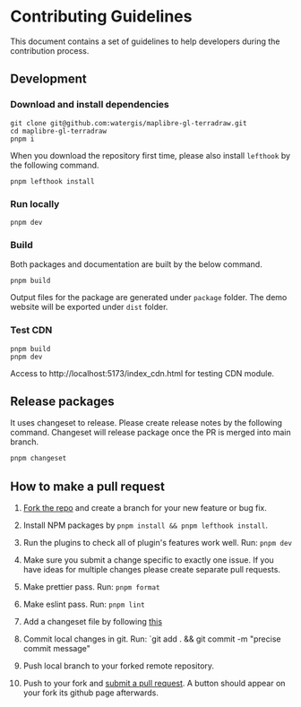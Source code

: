 # Contributing Guidelines

This document contains a set of guidelines to help developers during the contribution process.

## Development

### Download and install dependencies

```shell
git clone git@github.com:watergis/maplibre-gl-terradraw.git
cd maplibre-gl-terradraw
pnpm i
```

When you download the repository first time, please also install `lefthook` by the following command.

```shell
pnpm lefthook install
```

### Run locally

```shell
pnpm dev
```

### Build

Both packages and documentation are built by the below command.

```shell
pnpm build
```

Output files for the package are generated under `package` folder. The demo website will be exported under `dist` folder.

### Test CDN

```shell
pnpm build
pnpm dev
```

Access to http://localhost:5173/index_cdn.html for testing CDN module.

## Release packages

It uses changeset to release. Please create release notes by the following command. Changeset will release package once the PR is merged into main branch.

```zsh
pnpm changeset
```

## How to make a pull request

1. [Fork the repo](https://help.github.com/articles/fork-a-repo) and create a branch for your new feature or bug fix.

2. Install NPM packages by `pnpm install && pnpm lefthook install`.

3. Run the plugins to check all of plugin's features work well. Run: `pnpm dev`

4. Make sure you submit a change specific to exactly one issue. If you have ideas for multiple changes please create separate pull requests.

5. Make prettier pass. Run: `pnpm format`

6. Make eslint pass. Run: `pnpm lint`

7. Add a changeset file by following [this](#release)

8. Commit local changes in git. Run: `git add . && git commit -m "precise commit message"

9. Push local branch to your forked remote repository.

10. Push to your fork and [submit a pull request](https://help.github.com/articles/using-pull-requests). A button should appear on your fork its github page afterwards.
